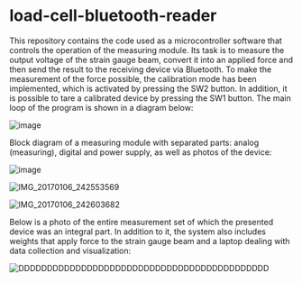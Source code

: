 # load-cell-bluetooth-reader
This repository contains the code used as a microcontroller software that controls the operation of the measuring module. Its task is to measure the output voltage of the strain gauge beam, convert it into an applied force and then send the result to the receiving device via Bluetooth. 
To make the measurement of the force possible, the calibration mode has been implemented, which is activated by pressing the SW2 button.
In addition, it is possible to tare a calibrated device by pressing the SW1 button.
The main loop of the program is shown in a diagram below:

![image](https://user-images.githubusercontent.com/53697813/159970123-a16ae531-2431-42c9-919b-fbbb04dd7497.png)

Block diagram of a measuring module with separated parts: analog (measuring), digital and power supply, as well as photos of the device:

![image](https://user-images.githubusercontent.com/53697813/159971524-e5b11fcb-eef1-4472-a9c7-cabcc254a441.png)

![IMG_20170106_242553569](https://user-images.githubusercontent.com/53697813/159972083-29d9157f-8e0b-4e82-9ec8-62d1a30872ec.jpg)

![IMG_20170106_242603682](https://user-images.githubusercontent.com/53697813/159972178-9d6de8ac-f904-45e9-a623-ee8aa3033168.jpg)

Below is a photo of the entire measurement set of which the presented device was an integral part. In addition to it, the system also includes weights that apply force to the strain gauge beam and a laptop dealing with data collection and visualization:

![DDDDDDDDDDDDDDDDDDDDDDDDDDDDDDDDDDDDDDDDDDDD](https://user-images.githubusercontent.com/53697813/159972745-a4504359-8dbf-4081-bd09-f246132232e8.jpg)

